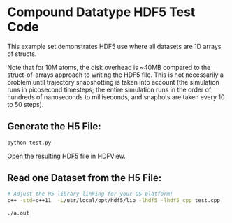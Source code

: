 # Compound Datatype HDF5 Test Code

This example set demonstrates HDF5 use where all datasets are 1D arrays of structs.

Note that for 10M atoms, the disk overhead is ~40MB compared to the
struct-of-arrays approach to writing the HDF5 file.  This is not necessarily a problem
until trajectory snapshotting is taken into account (the simulation runs in picosecond
timesteps; the entire simulation runs in the order of hundreds of nanoseconds to milliseconds,
and snaphots are taken every 10 to 50 steps).

## Generate the H5 File:

```bash
python test.py
```

Open the resulting HDF5 file in HDFView.


## Read one Dataset from the H5 File:

```bash
# Adjust the H5 library linking for your OS platform!
c++ -std=c++11  -L/usr/local/opt/hdf5/lib -lhdf5 -lhdf5_cpp test.cpp

./a.out
```